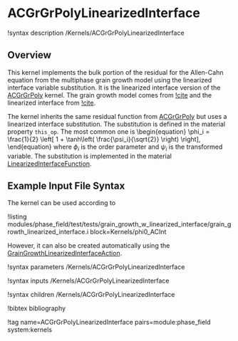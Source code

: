# ACGrGrPolyLinearizedInterface

!syntax description /Kernels/ACGrGrPolyLinearizedInterface

## Overview

This kernel implements the bulk portion of the residual for the Allen-Cahn equation from the multiphase grain growth model using the linearized interface variable substitution. It is the linearized interface version of the [ACGrGrPoly](/ACGrGrPoly.md) kernel. The grain growth model comes from [!cite](moelans_quantitative_2008) and the linearized interface from [!cite](glasner2001nonlinear).

The kernel inherits the same residual function from [ACGrGrPoly](/ACGrGrPoly.md) but uses a linearized interface substitution. The substitution is defined in the material property `this_op`. The most common one is
\begin{equation}
    \phi_i = \frac{1}{2} \left[ 1 + \tanh\left( \frac{\psi_i}{\sqrt{2}} \right) \right],
\end{equation}
where $\phi_i$ is the order parameter and $\psi_i$ is the transformed variable. The substitution is implemented in the material [LinearizedInterfaceFunction](/LinearizedInterfaceFunction.md).


## Example Input File Syntax

The kernel can be used according to

!listing modules/phase_field/test/tests/grain_growth_w_linearized_interface/grain_growth_linearized_interface.i block=Kernels/phi0_ACInt

However, it can also be created automatically using the [GrainGrowthLinearizedInterfaceAction](/GrainGrowthLinearizedInterfaceAction.md).

!syntax parameters /Kernels/ACGrGrPolyLinearizedInterface

!syntax inputs /Kernels/ACGrGrPolyLinearizedInterface

!syntax children /Kernels/ACGrGrPolyLinearizedInterface

!bibtex bibliography

!tag name=ACGrGrPolyLinearizedInterface pairs=module:phase_field system:kernels
